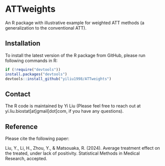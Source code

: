 # ATTweights
An R package with illustrative example for weighted ATT methods (a generalization to the conventional ATT). 

## Installation
To install the latest version of the R package from GitHub, please run following commands in R:

```r
if (!require("devtools"))
install.packages("devtools")
devtools::install_github("yiliu1998/ATTweights")
```

## Contact 
The R code is maintained by Yi Liu (Please feel free to reach out at yi.liu.biostat[at]gmail[dot]com, if you have any questions). 

## Reference
Please cite the following paper:

Liu, Y., Li, H., Zhou, Y., & Matsouaka, R. (2024). Average treatment effect on the treated, under lack of positivity. Statistical Methods in Medical Research, accepted. 
